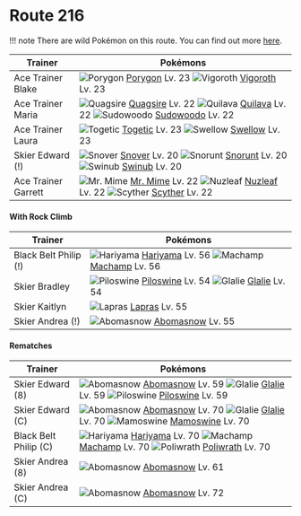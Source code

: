 # Route 216

!!! note
    There are wild Pokémon on this route. You can find out more [here](/wild_pokemon/route_216/).


Trainer                    | Pokémons
---                        | ---
Ace Trainer Blake          | ![][137]  [Porygon] Lv. 23  ![][288]  [Vigoroth] Lv. 23
Ace Trainer Maria          | ![][195]  [Quagsire] Lv. 22  ![][156]  [Quilava] Lv. 22  ![][185]  [Sudowoodo] Lv. 22
Ace Trainer Laura          | ![][176]  [Togetic] Lv. 23  ![][277]  [Swellow] Lv. 23
Skier Edward (!)           | ![][459]  [Snover] Lv. 20  ![][361]  [Snorunt] Lv. 20  ![][220]  [Swinub] Lv. 20
Ace Trainer Garrett        | ![][122]  [Mr. Mime] Lv. 22  ![][274]  [Nuzleaf] Lv. 22  ![][123]  [Scyther] Lv. 22

#### With Rock Climb

Trainer                    | Pokémons
---                        | ---
Black Belt Philip (!)      | ![][297]  [Hariyama] Lv. 56  ![][068]  [Machamp] Lv. 56
Skier Bradley              | ![][221]  [Piloswine] Lv. 54  ![][362]  [Glalie] Lv. 54
Skier Kaitlyn              | ![][131]  [Lapras] Lv. 55
Skier Andrea (!)           | ![][460]  [Abomasnow] Lv. 55

#### Rematches

Trainer                    | Pokémons
---                        | ---
Skier Edward (8)           | ![][460]  [Abomasnow] Lv. 59  ![][362]  [Glalie] Lv. 59  ![][221]  [Piloswine] Lv. 59
Skier Edward (C)           | ![][460]  [Abomasnow] Lv. 70  ![][362]  [Glalie] Lv. 70  ![][473]  [Mamoswine] Lv. 70
Black Belt Philip (C)      | ![][297]  [Hariyama] Lv. 70  ![][068]  [Machamp] Lv. 70  ![][062]  [Poliwrath] Lv. 70
Skier Andrea (8)           | ![][460]  [Abomasnow] Lv. 61
Skier Andrea (C)           | ![][460]  [Abomasnow] Lv. 72


[062]: https://raw.githubusercontent.com/PokeAPI/sprites/master/sprites/pokemon/62.png "Poliwrath"
[068]: https://raw.githubusercontent.com/PokeAPI/sprites/master/sprites/pokemon/68.png "Machamp"
[122]: https://raw.githubusercontent.com/PokeAPI/sprites/master/sprites/pokemon/122.png "Mr. Mime"
[123]: https://raw.githubusercontent.com/PokeAPI/sprites/master/sprites/pokemon/123.png "Scyther"
[131]: https://raw.githubusercontent.com/PokeAPI/sprites/master/sprites/pokemon/131.png "Lapras"
[137]: https://raw.githubusercontent.com/PokeAPI/sprites/master/sprites/pokemon/137.png "Porygon"
[156]: https://raw.githubusercontent.com/PokeAPI/sprites/master/sprites/pokemon/156.png "Quilava"
[176]: https://raw.githubusercontent.com/PokeAPI/sprites/master/sprites/pokemon/176.png "Togetic"
[185]: https://raw.githubusercontent.com/PokeAPI/sprites/master/sprites/pokemon/185.png "Sudowoodo"
[195]: https://raw.githubusercontent.com/PokeAPI/sprites/master/sprites/pokemon/195.png "Quagsire"
[220]: https://raw.githubusercontent.com/PokeAPI/sprites/master/sprites/pokemon/220.png "Swinub"
[221]: https://raw.githubusercontent.com/PokeAPI/sprites/master/sprites/pokemon/221.png "Piloswine"
[274]: https://raw.githubusercontent.com/PokeAPI/sprites/master/sprites/pokemon/274.png "Nuzleaf"
[277]: https://raw.githubusercontent.com/PokeAPI/sprites/master/sprites/pokemon/277.png "Swellow"
[288]: https://raw.githubusercontent.com/PokeAPI/sprites/master/sprites/pokemon/288.png "Vigoroth"
[297]: https://raw.githubusercontent.com/PokeAPI/sprites/master/sprites/pokemon/297.png "Hariyama"
[361]: https://raw.githubusercontent.com/PokeAPI/sprites/master/sprites/pokemon/361.png "Snorunt"
[362]: https://raw.githubusercontent.com/PokeAPI/sprites/master/sprites/pokemon/362.png "Glalie"
[459]: https://raw.githubusercontent.com/PokeAPI/sprites/master/sprites/pokemon/459.png "Snover"
[460]: https://raw.githubusercontent.com/PokeAPI/sprites/master/sprites/pokemon/460.png "Abomasnow"
[473]: https://raw.githubusercontent.com/PokeAPI/sprites/master/sprites/pokemon/473.png "Mamoswine"
[Poliwrath]: /pokemon_changes/062/
[Machamp]: /pokemon_changes/068/
[Mr. Mime]: /pokemon_changes/122/
[Scyther]: /pokemon_changes/123/
[Lapras]: /pokemon_changes/131/
[Porygon]: /pokemon_changes/137/
[Quilava]: /pokemon_changes/156/
[Togetic]: /pokemon_changes/176/
[Sudowoodo]: /pokemon_changes/185/
[Quagsire]: /pokemon_changes/195/
[Swinub]: /pokemon_changes/220/
[Piloswine]: /pokemon_changes/221/
[Nuzleaf]: /pokemon_changes/274/
[Swellow]: /pokemon_changes/277/
[Vigoroth]: /pokemon_changes/288/
[Hariyama]: /pokemon_changes/297/
[Snorunt]: /pokemon_changes/361/
[Glalie]: /pokemon_changes/362/
[Snover]: /pokemon_changes/459/
[Abomasnow]: /pokemon_changes/460/
[Mamoswine]: /pokemon_changes/473/
